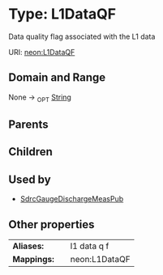 
# Type: L1DataQF


Data quality flag associated with the L1 data

URI: [neon:L1DataQF](https://data.neonscience.org/L1DataQF)


## Domain and Range

None ->  <sub>OPT</sub> [String](types/String.md)

## Parents


## Children


## Used by

 * [SdrcGaugeDischargeMeasPub](SdrcGaugeDischargeMeasPub.md)

## Other properties

|  |  |  |
| --- | --- | --- |
| **Aliases:** | | l1 data q f |
| **Mappings:** | | neon:L1DataQF |

